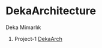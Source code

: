 # DekaArchitecture
Deka Mimarlık
1. Project-1 [DekaArch](https://pineconetechs.github.io/DekaArchitecture/index.html)
